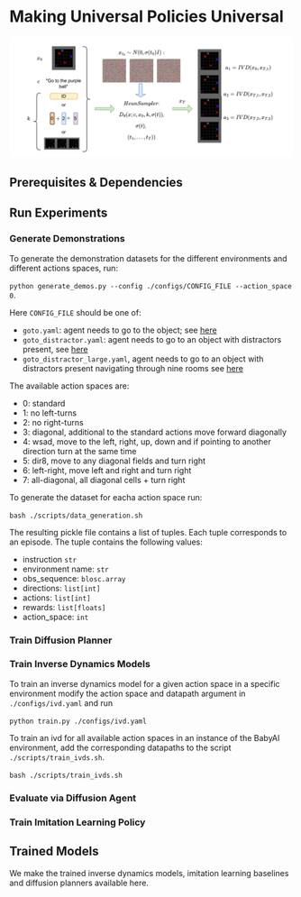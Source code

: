 # Making Universal Policies Universal

![method overview](./assets/overview_method.png)

## Prerequisites & Dependencies

## Run Experiments 

### Generate Demonstrations 

To generate the demonstration datasets for the different environments and different actions spaces, run:

`python generate_demos.py --config ./configs/CONFIG_FILE --action_space 0`.

Here `CONFIG_FILE` should be one of:
- `goto.yaml`: agent needs to go to the object; see [here](https://minigrid.farama.org/environments/babyai/GoToObj/)
- `goto_distractor.yaml`: agent needs to go to an object with distractors present, see [here](https://minigrid.farama.org/environments/babyai/GoToLocal/)
- `goto_distractor_large.yaml`, agent needs to go to an object with distractors present navigating through nine rooms see [here](https://minigrid.farama.org/environments/babyai/GoTo/)

The available action spaces are:

- 0: standard 
- 1: no left-turns
- 2: no right-turns
- 3: diagonal, additional to the standard actions move forward diagonally
- 4: wsad, move to the left, right, up, down and if pointing to another direction turn at the same time
- 5: dir8, move to any diagonal fields and turn right
- 6: left-right, move left and right and turn right
- 7: all-diagonal, all diagonal cells + turn right

To generate the dataset for eacha action space run:

`bash ./scripts/data_generation.sh`

The resulting pickle file contains a list of tuples. Each tuple corresponds to an episode. The tuple contains the following values:

- instruction `str`
- environment name: `str`
- obs_sequence: `blosc.array`
- directions: `list[int]`
- actions: `list[int]`
- rewards: `list[floats]`
- action_space: `int`

### Train Diffusion Planner

### Train Inverse Dynamics Models 

To train an inverse dynamics model for a given action space in a specific environment modify the action space and datapath argument in `./configs/ivd.yaml` and run 

`python train.py ./configs/ivd.yaml`

To train an ivd for all available action spaces in an instance of the BabyAI environment, add the corresponding datapaths to the script `./scripts/train_ivds.sh`.

`bash ./scripts/train_ivds.sh`

### Evaluate via Diffusion Agent

### Train Imitation Learning Policy

## Trained Models 

We make the trained inverse dynamics models, imitation learning baselines and diffusion planners available here.


